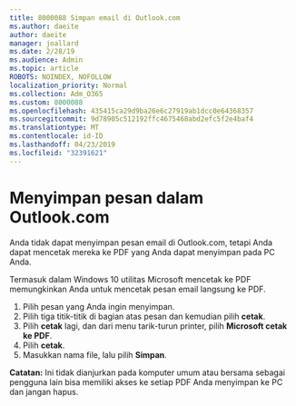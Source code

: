 ```yaml
---
title: 8000088 Simpan email di Outlook.com
ms.author: daeite
author: daeite
manager: joallard
ms.date: 2/28/19
ms.audience: Admin
ms.topic: article
ROBOTS: NOINDEX, NOFOLLOW
localization_priority: Normal
ms.collection: Adm_O365
ms.custom: 8000088
ms.openlocfilehash: 435415ca29d9ba26e6c27919ab1dcc0e64368357
ms.sourcegitcommit: 9d78905c512192ffc4675468abd2efc5f2e4baf4
ms.translationtype: MT
ms.contentlocale: id-ID
ms.lasthandoff: 04/23/2019
ms.locfileid: "32391621"
---
```

# <a name="saving-messages-in-outlookcom"></a>Menyimpan pesan dalam Outlook.com

Anda tidak dapat menyimpan pesan email di Outlook.com, tetapi Anda dapat mencetak mereka ke PDF yang Anda dapat menyimpan pada PC Anda.

Termasuk dalam Windows 10 utilitas Microsoft mencetak ke PDF memungkinkan Anda untuk mencetak pesan email langsung ke PDF.

1. Pilih pesan yang Anda ingin menyimpan.
2. Pilih tiga titik-titik di bagian atas pesan dan kemudian pilih **cetak**.
3. Pilih **cetak** lagi, dan dari menu tarik-turun printer, pilih **Microsoft cetak ke PDF**.
4. Pilih **cetak**.
5. Masukkan nama file, lalu pilih **Simpan**.

**Catatan:** Ini tidak dianjurkan pada komputer umum atau bersama sebagai pengguna lain bisa memiliki akses ke setiap PDF Anda menyimpan ke PC dan jangan hapus.